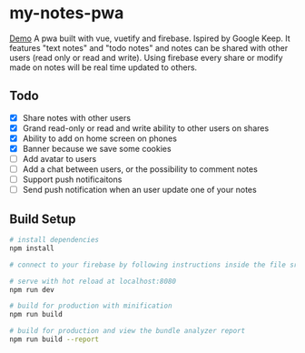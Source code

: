 # my-notes-pwa
[Demo](https://my-notes88.firebaseapp.com)
A pwa built with vue, vuetify and firebase. Ispired by Google Keep.
It features "text notes" and "todo notes" and notes can be shared with other users (read only or read and write).
Using firebase every share or modify made on notes will be real time updated to others.

## Todo
- [x] Share notes with other users
- [x] Grand read-only or read and write ability to other users on shares
- [x] Ability to add on home screen on phones
- [x] Banner because we save some cookies
- [ ] Add avatar to users
- [ ] Add a chat between users, or the possibility to comment notes
- [ ] Support push notificaitons
- [ ] Send push notification when an user update one of your notes

## Build Setup

``` bash
# install dependencies
npm install

# connect to your firebase by following instructions inside the file src/config/firebaseConfigSample.js

# serve with hot reload at localhost:8080
npm run dev

# build for production with minification
npm run build

# build for production and view the bundle analyzer report
npm run build --report
```
